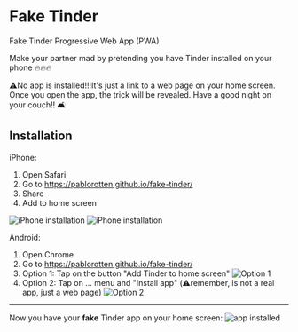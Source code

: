 # Fake Tinder

Fake Tinder Progressive Web App (PWA)

Make your partner mad by pretending you have Tinder installed on your phone 🔥🔥🔥

⚠️No app is installed!!!️It's just a link to a web page on your home screen. Once you open the app, the trick will be revealed. Have a good night on your couch!! 🛋️

## Installation

iPhone:
1. Open Safari 
2. Go to https://pablorotten.github.io/fake-tinder/
3. Share 
4. Add to home screen

![iPhone installation](images/iphone-installation-1.jpeg)
![iPhone installation](images/iphone-installation-2.jpeg)

Android:
1. Open Chrome
2. Go to https://pablorotten.github.io/fake-tinder/
3. Option 1: Tap on the button "Add Tinder to home screen"
![Option 1](images/android-installation-1.jpeg)
4. Option 2: Tap on ... menu and "Install app" (⚠️remember, is not a real app, just a web page)
![Option 2](images/android-installation-2.jpeg)
-----
Now you have your **fake** Tinder app on your home screen:
![app installed](images/result.jpeg)

